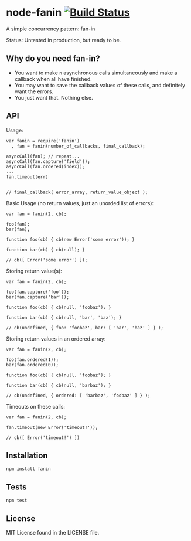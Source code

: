 node-fanin [![Build Status][1]][2]
==========

A simple concurrency pattern: fan-in

Status: Untested in production, but ready to be.

## Why do you need fan-in?

- You want to make `n` asynchronous calls simultaneously and make a callback when all have finished.
- You may want to save the callback values of these calls, and definitely want the errors.
- You just want that. Nothing else.

## API

Usage:

    var fanin = require('fanin')
      , fan = fanin(number_of_callbacks, final_callback);

    asyncCall(fan); // repeat...
    asyncCall(fan.capture('field'));
    asyncCall(fan.ordered(index));
    ...
    fan.timeout(err)


    // final_callback( error_array, return_value_object );

Basic Usage (no return values, just an unorded list of errors):

    var fan = fanin(2, cb);
 
    foo(fan);
    bar(fan);

    function foo(cb) { cb(new Error('some error')); }

    function bar(cb) { cb(null); }

    // cb([ Error('some error') ]);

Storing return value(s):

    var fan = fanin(2, cb);
 
    foo(fan.capture('foo'));
    bar(fan.capture('bar'));

    function foo(cb) { cb(null, 'foobaz'); }

    function bar(cb) { cb(null, 'bar', 'baz'); }

    // cb(undefined, { foo: 'foobaz', bar: [ 'bar', 'baz' ] } );

Storing return values in an ordered array:

    var fan = fanin(2, cb);
 
    foo(fan.ordered(1));
    bar(fan.ordered(0));

    function foo(cb) { cb(null, 'foobaz'); }

    function bar(cb) { cb(null, 'barbaz'); }

    // cb(undefined, { ordered: [ 'barbaz', 'foobaz' ] } );

Timeouts on these calls:

    var fan = fanin(2, cb);

    fan.timeout(new Error('timeout!'));

    // cb([ Error('timeout!') ])


## Installation

`npm install fanin`

## Tests

`npm test`

## License

MIT License found in the LICENSE file. 

  [1]: https://travis-ci.org/yanatan16/node-fanin.png?branch=master
  [2]: http://travis-ci.org/yanatan16/node-fanin

